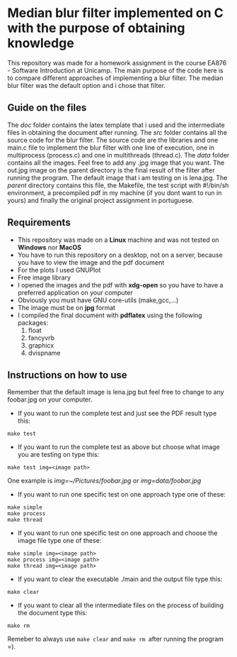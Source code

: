 # Median blur filter implemented on C with the purpose of obtaining knowledge

This repository was made for a homework assignment in the course EA876 - Software
Introduction at Unicamp. The main purpose of the code here is to compare different
approaches of implementing a blur filter. The median blur filter was the default option
and i chose that filter.

## Guide on the files
The _doc_ folder contains the latex template that i used and the intermediate
files in obtaining the document after running. The _src_ folder contains all the source code
for the blur filter. The source code are the libraries and one main.c file to implement the blur filter
with one line of execution, one in multiprocess (process.c) and one in multithreads (thread.c). The _data_
folder contains all the images. Feel free to add any .jpg image that you want. The out.jpg image on
the parent directory is the final result of the filter after running the program. The default image that i am testing on is lena.jpg.
The _parent_ directory contains this file, the Makefile, the test script with #!/bin/sh environment, a
precompiled pdf in my machine (if you dont want to run in yours) and finally
the original project assignment in portuguese.


## Requirements

- This repository was made on a **Linux** machine and was not tested on **Windows** nor **MacOS**
- You have to run this repository on a desktop, not on a server, because you have to view the image and the pdf document
- For the plots I used GNUPlot
- Free image library
- I opened the images and the pdf with **xdg-open** so you have to have a preferred application on your computer
- Obviously you must have GNU core-utils (make,gcc,...)
- The image must be on **jpg** format
- I compiled the final document with **pdflatex** using the following packages:
  1. float
  2. fancyvrb
  3. graphicx
  4. dvispname

## Instructions on how to use
Remember that the default image is lena.jpg but feel free to change to any foobar.jpg on your computer.

- If you want to run the complete test and just see the PDF result type this:
``````
make test
``````
- If you want to run the complete test as above but choose what image you are testing on type this:
``````
make test img=<image path>
``````
One example is _img=~/Pictures/foobar.jpg_ or _img=data/foobar.jpg_
- If you want to run one specific test on one approach type one of these:
``````
make simple
make process
make thread
``````
- If you want to run one specific test on one approach and choose the image file type one of these:
``````
make simple img=<image path>
make process img=<image path>
make thread img=<image path>
``````
- If you want to clear the executable ./main and the output file type this:
``````
make clear
``````
- If you want to clear all the intermediate files on the process of building the document type this:
``````
make rm
``````
Remeber to always use ``````make clear`````` and ``````make rm ``````after running the program =).
